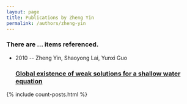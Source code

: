 ```yaml
---
layout: page
title: Publications by Zheng Yin
permalink: /authors/zheng-yin
---
```


<h3 id="number-posts">There are ... items referenced.</h3>
<ul class="post-list">
<li><span class='post-meta'>2010 -- Zheng Yin, Shaoyong Lai, Yunxi Guo</span><h3><a class='post-link' href="{{ site.baseurl }}/global-existence-of-weak-solutions-for-a-shallow-water-equation">Global existence of weak solutions for a shallow water equation</a></h3></li>

</ul>
{% include count-posts.html %}
